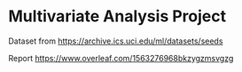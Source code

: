 # Multivariate Analysis Project

Dataset from https://archive.ics.uci.edu/ml/datasets/seeds

Report https://www.overleaf.com/1563276968bkzygzmsvgzg
